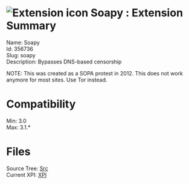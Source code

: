 # ![Extension icon](https://addons.thunderbird.net/static/img/addon-icons/webdev-64.png) Soapy : Extension Summary

Name: Soapy  
Id: 356736  
Slug: soapy  
Description: Bypasses DNS-based censorship

NOTE: This was created as a SOPA protest in 2012. This does not work anymore for most sites. Use Tor instead.
  

# Compatibility
Min: 3.0  
Max: 3.1.*  

# Files

Source Tree: [Src](C:/Dev/Thunderbird/ThunderKdB/xall/xOther/356736-soapy/src)  
Current XPI: [XPI](C:/Dev/Thunderbird/ThunderKdB/xall/xOther/356736-soapy/xpi)  



